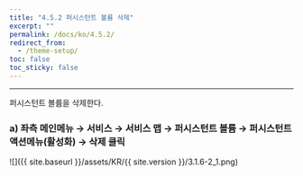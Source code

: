 ```yaml
---
title: "4.5.2 퍼시스턴트 볼륨 삭제"
excerpt: ""
permalink: /docs/ko/4.5.2/
redirect_from:
  - /theme-setup/
toc: false
toc_sticky: false
---
```


---
퍼시스턴트 볼륨을 삭제한다.

### a\) 좌측 메인메뉴 → 서비스 → 서비스 맵 → 퍼시스턴트 볼륨 → 퍼시스턴트 액션메뉴\(활성화\) → 삭제 클릭
![]({{ site.baseurl }}/assets/KR/{{ site.version }}/3.1.6-2_1.png)
